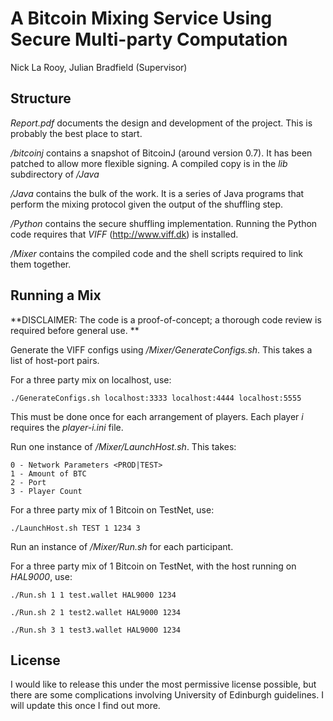 A Bitcoin Mixing Service Using Secure Multi-party Computation
=

Nick La Rooy, 
Julian Bradfield (Supervisor)

Structure
-

*Report.pdf* documents the design and development of the project. This is probably the best place to start. 

*/bitcoinj* contains a snapshot of BitcoinJ (around version 0.7). It has been patched to allow more flexible signing. A compiled copy is in the *lib* subdirectory of */Java*

*/Java* contains the bulk of the work. It is a series of Java programs that perform the mixing protocol given the output of the shuffling step. 

*/Python* contains the secure shuffling implementation. Running the Python code requires that *VIFF* (<http://www.viff.dk>) is installed. 

*/Mixer* contains the compiled code and the shell scripts required to link them together. 

Running a Mix
-

**DISCLAIMER: The code is a proof-of-concept; a thorough code review is required before general use. **

Generate the VIFF configs using */Mixer/GenerateConfigs.sh*. This takes a list of host-port pairs. 

For a three party mix on localhost, use: 

```./GenerateConfigs.sh localhost:3333 localhost:4444 localhost:5555```

This must be done once for each arrangement of players. Each player *i* requires the *player-i.ini* file. 

Run one instance of */Mixer/LaunchHost.sh*. This takes: 

    0 - Network Parameters <PROD|TEST>
    1 - Amount of BTC
    2 - Port
    3 - Player Count

For a three party mix of 1 Bitcoin on TestNet, use: 

```./LaunchHost.sh TEST 1 1234 3```

Run an instance of */Mixer/Run.sh* for each participant. 

For a three party mix of 1 Bitcoin on TestNet, with the host running on *HAL9000*, use: 

```./Run.sh 1 1 test.wallet HAL9000 1234```

```./Run.sh 2 1 test2.wallet HAL9000 1234```

```./Run.sh 3 1 test3.wallet HAL9000 1234```

License
-

I would like to release this under the most permissive license possible, but there are some complications involving University of Edinburgh guidelines. 
I will update this once I find out more. 

